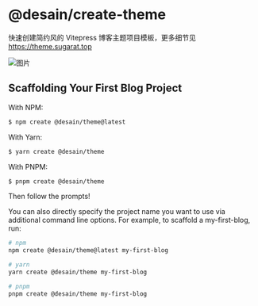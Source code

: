 # @desain/create-theme
快速创建简约风的 Vitepress 博客主题项目模板，更多细节见 https://theme.sugarat.top

![图片](https://img.cdn.sugarat.top/mdImg/MTY3MzE3MDUxOTMwMw==673170519303)

## Scaffolding Your First Blog Project

With NPM:

```bash
$ npm create @desain/theme@latest
```

With Yarn:

```bash
$ yarn create @desain/theme
```

With PNPM:

```bash
$ pnpm create @desain/theme
```

Then follow the prompts!

You can also directly specify the project name you want to use via additional command line options. For example, to scaffold a my-first-blog, run:

```bash
# npm
npm create @desain/theme@latest my-first-blog

# yarn
yarn create @desain/theme my-first-blog

# pnpm
pnpm create @desain/theme my-first-blog
```